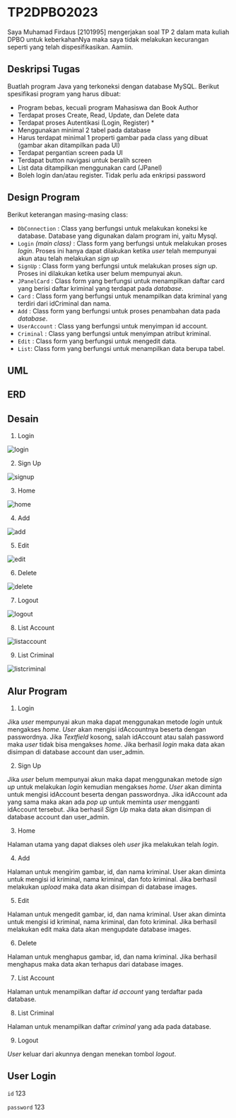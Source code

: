 # TP2DPBO2023
Saya Muhamad Firdaus [2101995] mengerjakan soal TP 2 dalam mata kuliah DPBO untuk keberkahanNya maka saya tidak melakukan kecurangan seperti yang telah dispesifikasikan. Aamiin.

## Deskripsi Tugas
Buatlah program Java yang terkoneksi dengan database MySQL. Berikut spesifikasi program yang harus dibuat:
- Program bebas, kecuali program Mahasiswa dan Book Author
- Terdapat proses Create, Read, Update, dan Delete data
- Terdapat proses Autentikasi (Login, Register) *
- Menggunakan minimal 2 tabel pada database
- Harus terdapat minimal 1 properti gambar pada class yang dibuat (gambar akan ditampilkan pada UI)
- Terdapat pergantian screen pada UI
- Terdapat button navigasi untuk beralih screen
- List data ditampilkan menggunakan card (JPanel)
- Boleh login dan/atau register. Tidak perlu ada enkripsi password

## Design Program
Berikut keterangan masing-masing class:
- `DbConnection` : Class yang berfungsi untuk melakukan koneksi ke database. Database yang digunakan dalam program ini, yaitu Mysql.
- `Login` _(main class)_ : Class form yang berfungsi untuk melakukan proses _login_. Proses ini hanya dapat dilakukan ketika _user_ telah mempunyai akun atau telah melakukan _sign up_
- `SignUp` : Class form yang berfungsi untuk melakukan proses _sign up_. Proses ini dilakukan ketika user belum mempunyai akun.
- `JPanelCard` : Class form yang berfungsi untuk menampilkan daftar card yang berisi daftar kriminal yang terdapat pada _database_.
- `Card` : Class form yang berfungsi untuk menampilkan data kriminal yang terdiri dari idCriminal dan nama.
- `Add` : Class form yang berfungsi untuk proses penambahan data pada _database_.
- `UserAccount` : Class yang berfungsi untuk menyimpan id account.
- `Criminal` : Class yang berfungsi untuk menyimpan atribut kriminal.
- `Edit` : Class form yang berfungsi untuk mengedit data.
- `List`: Class form yang berfungsi untuk menampilkan data berupa tabel.

## UML

## ERD

## Desain
1. Login

![login](https://github.com/dauspairet/TP2DPBO2023/raw/main/Screenshot/login.jpg)

2. Sign Up

![signup](https://github.com/dauspairet/TP2DPBO2023/raw/main/Screenshot/sign%20up.jpg)

3. Home

![home](https://github.com/dauspairet/TP2DPBO2023/raw/main/Screenshot/home.jpg)

4. Add

![add](https://github.com/dauspairet/TP2DPBO2023/raw/main/Screenshot/upload.jpg)

5. Edit

![edit](https://github.com/dauspairet/TP2DPBO2023/raw/main/Screenshot/Edit.jpg)

6. Delete

![delete](https://github.com/dauspairet/TP2DPBO2023/raw/main/Screenshot/delete.jpg)

7. Logout

![logout](https://github.com/dauspairet/TP2DPBO2023/raw/main/Screenshot/logout.jpg)

8. List Account

![listaccount](https://github.com/dauspairet/TP2DPBO2023/raw/main/Screenshot/list%20account.jpg)

9. List Criminal

![listcriminal](https://github.com/dauspairet/TP2DPBO2023/raw/main/Screenshot/list%20criminal.jpg)

## Alur Program
1. Login

Jika _user_ mempunyai akun maka dapat menggunakan metode _login_ untuk mengakses _home_. _User_ akan mengisi idAccountnya beserta dengan passwordnya. Jika _Textfield_ kosong, salah idAccount atau salah password maka _user_ tidak bisa mengakses _home_. Jika berhasil _login_ maka data akan disimpan di database account dan user_admin.

2. Sign Up

Jika _user_ belum mempunyai akun maka dapat menggunakan metode _sign up_ untuk melakukan _login_ kemudian mengakses _home_. _User_ akan diminta untuk mengisi idAccount beserta dengan passwordnya. Jika idAccount ada yang sama maka akan ada _pop up_ untuk meminta _user_ mengganti idAccount tersebut. Jika berhasil _Sign Up_ maka data akan disimpan di database account dan user_admin.

3. Home

Halaman utama yang dapat diakses oleh _user_ jika melakukan telah _login_.

4. Add

Halaman untuk mengirim gambar, id, dan nama kriminal. User akan diminta untuk mengisi id kriminal, nama kriminal, dan foto kriminal. Jika berhasil melakukan _upload_ maka data akan disimpan di database images.

5. Edit

Halaman untuk mengedit gambar, id, dan nama kriminal. User akan diminta untuk mengisi id kriminal, nama kriminal, dan foto kriminal. Jika berhasil melakukan edit maka data akan mengupdate database images.

6. Delete

Halaman untuk menghapus gambar, id, dan nama kriminal. Jika berhasil menghapus maka data akan terhapus dari database images.

7. List Account

Halaman untuk menampilkan daftar _id account_ yang terdaftar pada database.

8. List Criminal

Halaman untuk menampilkan daftar _criminal_ yang ada pada database.

9. Logout

_User_ keluar dari akunnya dengan menekan tombol _logout_.

## User Login
`id`        123

`password`  123
